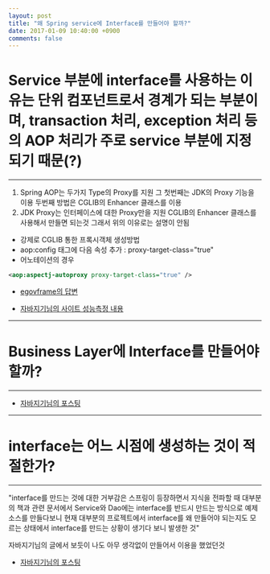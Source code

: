 ```yaml
---
layout: post
title: "왜 Spring service에 Interface를 만들어야 할까?"
date: 2017-01-09 10:40:00 +0900
comments: false
---
```


# Service 부분에 interface를 사용하는 이유는 단위 컴포넌트로서 경계가 되는 부분이며, transaction 처리, exception 처리 등의 AOP 처리가 주로 service 부분에 지정되기 때문(?)

-----

 1. Spring AOP는 두가지 Type의 Proxy를 지원 그 첫번째는 JDK의 Proxy 기능을 이용 두번째 방법은 CGLIB의 Enhancer 클래스를 이용
 2. JDK Proxy는 인터페이스에 대한 Proxy만을 지원 CGLIB의 Enhancer 클래스를 사용해서 만들면 되는것 그래서 위의 이유로는 설명이 안됨
 
 * 강제로 CGLIB 통한 프록시객체 생성방법
 * aop:config 태그에 다음 속성 추가 : proxy-target-class="true"
 * 어노테이션의 경우

```xml
<aop:aspectj-autoproxy proxy-target-class="true" />
```

 * [egovframe의 답변](http://open.egovframe.go.kr/cop/bbs/selectBoardArticle.do?bbsId=BBSMSTR_000000000013&nttId=12689)
 
 * [자바지기님의 사이트 성능측정 내용](http://wiki.javajigi.net/pages/viewpage.action?pageId=1065)

-----

# Business Layer에 Interface를 만들어야 할까?

-----


 * [자바지기님의 포스팅](https://slipp.net/questions/19)

-----

# interface는 어느 시점에 생성하는 것이 적절한가?

-----
"interface를 만드는 것에 대한 거부감은 스프링이 등장하면서 지식을 전파할 때 대부분의 책과 관련 문서에서 Service와 Dao에는 interface를 반드시 만드는 방식으로 예제 소스를 만들다보니 현재 대부분의 프로젝트에서 interface를 왜 만들어야 되는지도 모르는 상태에서 interface를 만드는 상황이 생기다 보니 발생한 것"

자바지기님의 글에서 보듯이 나도 아무 생각없이 만들어서 이용을 했었던것


* [자바지기님의 포스팅](https://slipp.net/questions/55)


